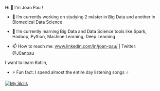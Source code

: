    Hi 👋 I'm Joan Pau !


- 🔭 I’m currently working on studying 2 máster in Big Data and another in Biomedical Data Science 

- 🌱 I’m currently learning Big Data and Data Science tools like Spark, Hadoop, Python, Machine Learning, Deep Learning 

- 📫 How to reach me: www.linkedin.com/in/joan-pau/ | Twitter: @J0anpau 

I want to learn Kotlin, 

- ⚡ Fun fact: I spend almost the entire day listening songs 🎶


[![My Skills](https://skillicons.dev/icons?i=py,pytorch,tensorflow,mysql,bash,r,mongodb,matlab,linux,gitlab,git,docker,aws,azure,arduino)](https://skillicons.dev)




